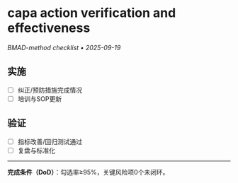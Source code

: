 # capa action verification and effectiveness

_BMAD-method checklist • 2025-09-19_

## 实施

- [ ] 纠正/预防措施完成情况
- [ ] 培训与SOP更新

## 验证

- [ ] 指标改善/回归测试通过
- [ ] 复盘与标准化

---

**完成条件（DoD）**：勾选率≥95%，关键风险项0个未闭环。
